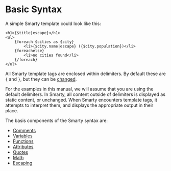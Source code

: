 # Basic Syntax

A simple Smarty template could look like this:

```smarty
<h1>{$title|escape}</h1>
<ul>
    {foreach $cities as $city}
        <li>{$city.name|escape} ({$city.population})</li>
    {foreachelse}
        <li>no cities found</li>        
    {/foreach}
</ul>
```

All Smarty template tags are enclosed within delimiters. By default
these are `{` and `}`, but they can be
[changed](../../programmers/api-variables/variable-left-delimiter.md).

For the examples in this manual, we will assume that you are using the
default delimiters. In Smarty, all content outside of delimiters is
displayed as static content, or unchanged. When Smarty encounters
template tags, it attempts to interpret them, and displays the
appropriate output in their place.

The basis components of the Smarty syntax are:

- [Comments](language-syntax-comments.md)
- [Variables](language-syntax-variables.md)
- [Functions](language-syntax-functions.md)
- [Attributes](language-syntax-attributes.md)
- [Quotes](language-syntax-quotes.md)
- [Math](language-math.md)
- [Escaping](language-escaping.md)
